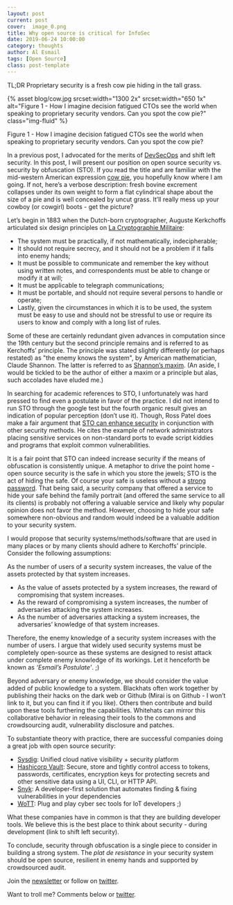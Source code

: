 ```yaml
---
layout: post
current: post
cover:  image_0.png
title: Why open source is critical for InfoSec
date: 2019-06-24 10:00:00
category: thoughts
author: Al Esmail
tags: [Open Source]
class: post-template
---
```


TL;DR Proprietary security is a fresh cow pie hiding in the tall grass.

{% asset blog/cow.jpg srcset:width="1300 2x" srcset:width="650 1x" alt="Figure 1 - How I imagine decision fatigued CTOs see the world when speaking to proprietary security vendors. Can you spot the cow pie?" class="img-fluid" %}

Figure 1 - How I imagine decision fatigued CTOs see the world when speaking to proprietary security vendors. Can you spot the cow pie?

In a previous post, I advocated for the merits of [DevSecOps](http://wott.io/blog/thoughts/2019/06/23/why-shift-left-security-is-relevant-for-iot) and shift left security.  In this post, I will present our position on open source security vs. security by obfuscation (STO).  If you read the title and are familiar with the mid-western American expression [cow pie](https://www.urbandictionary.com/define.php?term=Cow%20pie), you hopefully know where I am going.  If not, here’s a verbose description: fresh bovine excrement collapses under its own weight to form a flat cylindrical shape about the size of a pie and is well concealed by uncut grass.  It’ll really mess up your cowboy (or cowgirl) boots - get the picture?

Let’s begin in 1883 when the Dutch-born cryptographer, Auguste Kerkchoffs articulated six design principles on [La Cryptographie Militaire](http://www.gutenberg.us/articles/shannon%27s_maxim):

* The system must be practically, if not mathematically, indecipherable;
* It should not require secrecy, and it should not be a problem if it falls into enemy hands;
* It must be possible to communicate and remember the key without using written notes, and correspondents must be able to change or modify it at will;
* It must be applicable to telegraph communications;
* It must be portable, and should not require several persons to handle or operate;
* Lastly, given the circumstances in which it is to be used, the system must be easy to use and should not be stressful to use or require its users to know and comply with a long list of rules.

Some of these are certainly redundant given advances in computation since the 19th century but the second principle remains and is referred to as Kerchoffs’ principle.  The principle was stated slightly differently (or perhaps restated) as "the enemy knows the system", by American mathematician, Claude Shannon.  The latter is referred to as [Shannon’s maxim](http://netlab.cs.ucla.edu/wiki/files/shannon1949.pdf). (An aside, I would be tickled to be the author of either a maxim or a principle but alas, such accolades have eluded me.)

In searching for academic references to STO, I unfortunately was hard pressed to find even a postulate in favor of the practice.  I did not intend to run STO through the google test but the fourth organic result gives an indication of popular perception (don’t use it).  Though, Ross Patel does make a fair argument that [STO can enhance security](https://www.bcs.org/content/ConWebDoc/2788) in conjunction with other security methods.  He cites the example of network administrators placing sensitive services on non-standard ports to evade script kiddies and programs that exploit common vulnerabilities.  

It is a fair point that STO can indeed increase security if the means of obfuscation is consistently unique.  A metaphor to drive the point home - open source security is the safe in which you store the jewels; STO is the act of hiding the safe. Of course your safe is useless without a [strong password](http://wott.io/blog/thoughts/2019/06/22/wott-secures-the-internet-of-things). That being said, a security company that offered a service to hide your safe behind the family portrait (and offered the same service to all its clients) is probably not offering a valuable service and likely why popular opinion does not favor the method. However, choosing to hide your safe somewhere non-obvious and random would indeed be a valuable addition to your security system.  

I would propose that security systems/methods/software that are used in many places or by many clients should adhere to Kerchoffs’ principle. Consider the following assumptions:

As the number of users of a security system increases, the value of the assets protected by that system increases.

* As  the value of assets protected by a system increases, the reward of compromising that system increases.
* As the reward of compromising a system increases, the number of adversaries attacking the system increases.
* As the number of adversaries attacking a system increases, the adversaries’ knowledge of that system increases.

Therefore, the enemy knowledge of a security system increases with the number of users.  I argue that widely used security systems must be completely open-source as these systems are designed to resist attack under complete enemy knowledge of its workings. Let it henceforth be known as _‘Esmail’s Postulate’_. ;)

Beyond adversary or enemy knowledge, we should consider the value added of public knowledge to a system.  Blackhats often work together by publishing their hacks on the dark web or Github (Mirai is on Github - I won’t link to it, but you can find it if you like). Others then contribute and build upon these tools furthering the capabilities.  Whitehats can mirror this collaborative behavior in releasing their tools to the commons and crowdsourcing audit, vulnerability disclosure and patches.

To substantiate theory with practice, there are successful companies doing a great job with open source security:

* [Sysdig](https://github.com/draios): Unified cloud native visibility + security platform
* [Hashicorp Vault](https://github.com/hashicorp/vault): Secure, store and tightly control access to tokens, passwords, certificates, encryption keys for protecting secrets and other sensitive data using a UI, CLI, or HTTP API.
* [Snyk](https://github.com/snyk/snyk): A developer-first solution that automates finding & fixing vulnerabilities in your dependencies
* [WoTT](https://github.com/WoTTsecurity/agent): Plug and play cyber sec tools for IoT developers ;)

What these companies have in common is that they are building developer tools.  We believe this is the best place to think about security - during development (link to shift left security).

To conclude, security through obfuscation is a single piece to consider in building a strong system.  The _plat de resistance_ in your security system should be open source, resilient in enemy hands and supported by crowdsourced audit.

Join the [newsletter](http://eepurl.com/ge0niv) or follow on [twitter](https://www.twitter.com/wottsecurity).

Want to troll me? Comments below or [twitter](https://www.twitter.com/wottsecurity).
